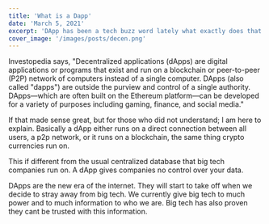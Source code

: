 ```yaml
---
title: 'What is a Dapp'
date: 'March 5, 2021'
excerpt: 'DApp has been a tech buzz word lately what exactly does that mean'
cover_image: '/images/posts/decen.png'
---
```


Investopedia says, "Decentralized applications (dApps) are digital applications or programs that exist and run on a blockchain or peer-to-peer (P2P) network of computers instead of a single computer. DApps (also called "dapps") are outside the purview and control of a single authority. DApps—which are often built on the Ethereum platform—can be developed for a variety of purposes including gaming, finance, and social media."

If that made sense great, but for those who did not understand; I am here to explain. Basically a dApp either runs on a direct connection between all users, a p2p network, or it runs on a blockchain, the same thing crypto currencies run on.

This if different from the usual centralized database that big tech companies run on. A dApp gives companies no control over your data.

DApps are the new era of the internet. They will start to take off when we decide to stray away from big tech. We currently give big tech to much power and to much information to who we are. Big tech has also proven they cant be trusted with this information.
